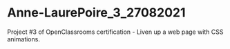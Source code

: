 # Anne-LaurePoire_3_27082021
Project #3 of OpenClassrooms certification - Liven up a web page with CSS animations.
